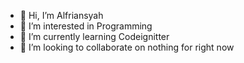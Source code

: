 - 👋 Hi, I’m Alfriansyah
- 👀 I’m interested in Programming
- 🌱 I’m currently learning Codeignitter
- 💞️ I’m looking to collaborate on nothing for right now

